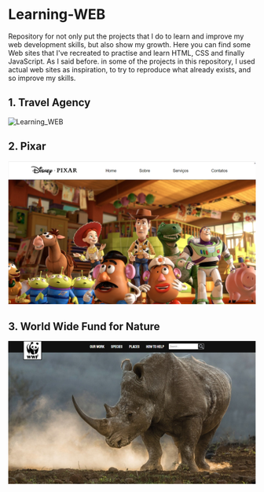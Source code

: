 # Learning-WEB

Repository for not only put the projects that I do to learn and improve my web development skills, but also show my growth. 
Here you can find some Web sites that I've recreated to practise and learn HTML, CSS and finally JavaScript. As I said before. in some of the projects in this repository, I used actual web sites as inspiration, to try to reproduce what already exists, and so improve my skills.

## 1. Travel Agency
![Learning_WEB](img_agencia.png)

## 2. Pixar
![Learning_WEB](img_pixar.png)

## 3. World Wide Fund for Nature
![Learning_WEB](img_wwf.png)
